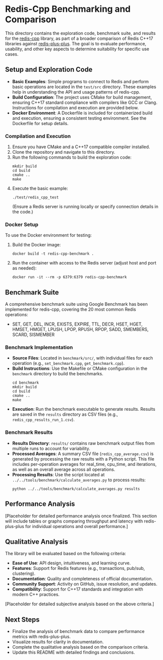 # Redis-Cpp Benchmarking and Comparison

This directory contains the exploration code, benchmark suite, and results for the [redis-cpp](https://github.com/tdv/redis-cpp) library, as part of a broader comparison of Redis C++17 libraries against [redis-plus-plus](https://github.com/sewenew/redis-plus-plus). The goal is to evaluate performance, usability, and other key aspects to determine suitability for specific use cases.

## Setup and Exploration Code
- **Basic Examples**: Simple programs to connect to Redis and perform basic operations are located in the `test/src` directory. These examples help in understanding the API and usage patterns of redis-cpp.
- **Build Configuration**: The project uses CMake for build management, ensuring C++17 standard compliance with compilers like GCC or Clang. Instructions for compilation and execution are provided below.
- **Docker Environment**: A Dockerfile is included for containerized build and execution, ensuring a consistent testing environment. See the Dockerfile for setup details.

### Compilation and Execution
1. Ensure you have CMake and a C++17 compatible compiler installed.
2. Clone the repository and navigate to this directory.
3. Run the following commands to build the exploration code:
   ```
   mkdir build
   cd build
   cmake ..
   make
   ```
4. Execute the basic example:
   ```
   ./test/redis_cpp_test
   ```
   (Ensure a Redis server is running locally or specify connection details in the code.)

### Docker Setup
To use the Docker environment for testing:
1. Build the Docker image:
   ```
   docker build -t redis-cpp-benchmark .
   ```
2. Run the container with access to the Redis server (adjust host and port as needed):
   ```
   docker run -it --rm -p 6379:6379 redis-cpp-benchmark
   ```

## Benchmark Suite
A comprehensive benchmark suite using Google Benchmark has been implemented for redis-cpp, covering the 20 most common Redis operations:
- SET, GET, DEL, INCR, EXISTS, EXPIRE, TTL, DECR, HSET, HGET, HMSET, HMGET, LPUSH, LPOP, RPUSH, RPOP, SADD, SMEMBERS, SCARD, SISMEMBER

### Benchmark Implementation
- **Source Files**: Located in `benchmark/src/`, with individual files for each operation (e.g., `set_benchmark.cpp`, `get_benchmark.cpp`).
- **Build Instructions**: Use the Makefile or CMake configuration in the `benchmark` directory to build the benchmarks.
  ```
  cd benchmark
  mkdir build
  cd build
  cmake ..
  make
  ```
- **Execution**: Run the benchmark executable to generate results. Results are saved in the `results` directory as CSV files (e.g., `redis_cpp_results_run_1.csv`).

### Benchmark Results
- **Results Directory**: `results/` contains raw benchmark output files from multiple runs to account for variability.
- **Processed Averages**: A summary CSV file (`redis_cpp_average.csv`) is generated by processing the raw results with a Python script. This file includes per-operation averages for real_time, cpu_time, and iterations, as well as an overall average across all operations.
- **Processing Results**: Use the script located at `../../tools/benchmark/calculate_averages.py` to process results:
  ```
  python ../../tools/benchmark/calculate_averages.py results
  ```

## Performance Analysis
[Placeholder for detailed performance analysis once finalized. This section will include tables or graphs comparing throughput and latency with redis-plus-plus for individual operations and overall performance.]

## Qualitative Analysis
The library will be evaluated based on the following criteria:
- **Ease of Use**: API design, intuitiveness, and learning curve.
- **Features**: Support for Redis features (e.g., transactions, pub/sub, clustering).
- **Documentation**: Quality and completeness of official documentation.
- **Community Support**: Activity on GitHub, issue resolution, and updates.
- **Compatibility**: Support for C++17 standards and integration with modern C++ practices.

[Placeholder for detailed subjective analysis based on the above criteria.]

## Next Steps
- Finalize the analysis of benchmark data to compare performance metrics with redis-plus-plus.
- Visualize results for clarity in documentation.
- Complete the qualitative analysis based on the comparison criteria.
- Update this README with detailed findings and conclusions.
